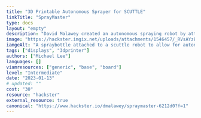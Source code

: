 ```yaml
---
title: "3D Printable Autonomous Sprayer for SCUTTLE"
linkTitle: "SprayMaster"
type: docs
layout: "empty"
description: "David Malawey created an autonomous spraying robot by attaching a spray bottle and a contraption to make it spray on demand to a Scuttle robot."
image: "https://hackster.imgix.net/uploads/attachments/1546457/_RVsAYzEbW4.blob?auto=compress%2Cformat&w=900&h=675&fit=min"
iamgeAlt: "A spraybottle attached to a scuttle robot to allow for autonomous spraying."
tags: ["displays", "3dprinter"]
authors: ["Michael Lee"]
languages: []
viamresources: ["generic", "base", "board"]
level: "Intermediate"
date: "2023-01-13"
# updated: ""
cost: "30"
resource: "hackster"
external_resource: true
canonical: "https://www.hackster.io/dmalawey/spraymaster-6212d0?f=1"
---
```

